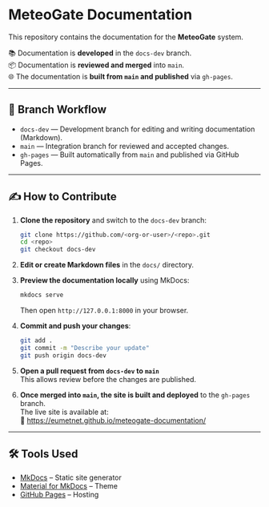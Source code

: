 # MeteoGate Documentation

This repository contains the documentation for the **MeteoGate** system.

📚 Documentation is **developed** in the `docs-dev` branch.  
📦 Documentation is **reviewed and merged** into `main`.  
🌐 The documentation is **built from `main` and published** via `gh-pages`.

---

## 🔄 Branch Workflow

- `docs-dev` — Development branch for editing and writing documentation (Markdown).
- `main` — Integration branch for reviewed and accepted changes.
- `gh-pages` — Built automatically from `main` and published via GitHub Pages.

---

## ✍️ How to Contribute

1. **Clone the repository** and switch to the `docs-dev` branch:
   ```bash
   git clone https://github.com/<org-or-user>/<repo>.git
   cd <repo>
   git checkout docs-dev
   ```

2. **Edit or create Markdown files** in the `docs/` directory.

3. **Preview the documentation locally** using MkDocs:
   ```bash
   mkdocs serve
   ```
   Then open `http://127.0.0.1:8000` in your browser.

4. **Commit and push your changes**:
   ```bash
   git add .
   git commit -m "Describe your update"
   git push origin docs-dev
   ```

5. **Open a pull request from `docs-dev` to `main`**  
   This allows review before the changes are published.

6. **Once merged into `main`, the site is built and deployed** to the `gh-pages` branch.  
   The live site is available at:  
   🔗 https://eumetnet.github.io/meteogate-documentation/

---

## 🛠 Tools Used

- [MkDocs](https://www.mkdocs.org/) – Static site generator
- [Material for MkDocs](https://squidfunk.github.io/mkdocs-material/) – Theme
- [GitHub Pages](https://pages.github.com/) – Hosting

